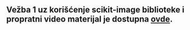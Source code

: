 ## Vežba 1 uz korišćenje scikit-image biblioteke i propratni video materijal je dostupna <a href="https://github.com/ftn-ai-lab/sc-2016-siit/tree/master/vezbe/01-cv-basics">ovde</a>.
